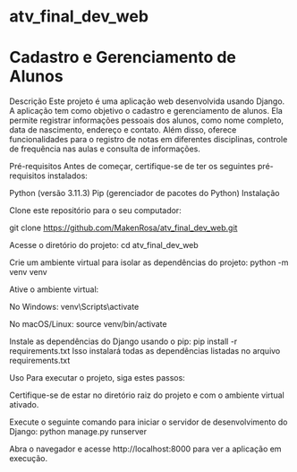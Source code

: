 # atv_final_dev_web

# Cadastro e Gerenciamento de Alunos
Descrição
Este projeto é uma aplicação web desenvolvida usando Django. A aplicação tem como objetivo o cadastro e gerenciamento de alunos. Ela permite registrar informações pessoais dos alunos, como nome completo, data de nascimento, endereço e contato. Além disso, oferece funcionalidades para o registro de notas em diferentes disciplinas, controle de frequência nas aulas e consulta de informações.

Pré-requisitos
Antes de começar, certifique-se de ter os seguintes pré-requisitos instalados:

Python (versão 3.11.3)
Pip (gerenciador de pacotes do Python)
Instalação

Clone este repositório para o seu computador:

git clone https://github.com/MakenRosa/atv_final_dev_web.git


Acesse o diretório do projeto:
cd atv_final_dev_web

Crie um ambiente virtual para isolar as dependências do projeto:
python -m venv venv


Ative o ambiente virtual:

No Windows:
venv\Scripts\activate

No macOS/Linux:
source venv/bin/activate

Instale as dependências do Django usando o pip:
pip install -r requirements.txt
Isso instalará todas as dependências listadas no arquivo requirements.txt


Uso
Para executar o projeto, siga estes passos:

Certifique-se de estar no diretório raiz do projeto e com o ambiente virtual ativado.

Execute o seguinte comando para iniciar o servidor de desenvolvimento do Django:
python manage.py runserver


Abra o navegador e acesse http://localhost:8000 para ver a aplicação em execução.


